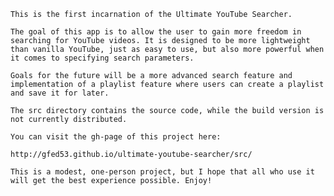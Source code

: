 	This is the first incarnation of the Ultimate YouTube Searcher. 

	The goal of this app is to allow the user to gain more freedom in searching for YouTube videos. It is designed to be more lightweight than vanilla YouTube, just as easy to use, but also more powerful when it comes to specifying search parameters.

	Goals for the future will be a more advanced search feature and implementation of a playlist feature where users can create a playlist and save it for later.

	The src directory contains the source code, while the build version is not currently distributed.

	You can visit the gh-page of this project here:

	http://gfed53.github.io/ultimate-youtube-searcher/src/

	This is a modest, one-person project, but I hope that all who use it will get the best experience possible. Enjoy!